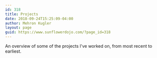 ```yaml
---
id: 318
title: Projects
date: 2018-09-24T15:25:09-04:00
author: Mehron Kugler
layout: page
guid: https://www.sunflowerdojo.com/?page_id=318
---
```

An overview of some of the projects I've worked on, from most recent to earliest.

&nbsp;

&nbsp;
